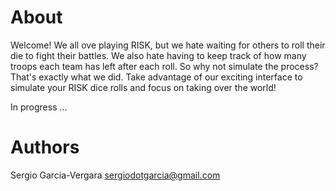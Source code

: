 # About

Welcome! We all ove playing RISK, but we hate waiting for others to roll their
die to fight their battles. We also hate having to keep track of how many troops
each team has left after each roll. So why not simulate the process? That's
exactly what we did. Take advantage of our exciting interface to simulate your
RISK dice rolls and focus on taking over the world!

In progress ...

# Authors

Sergio Garcia-Vergara <sergiodotgarcia@gmail.com>

